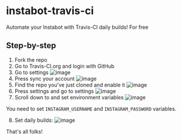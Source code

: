 # instabot-travis-ci
Automate your Instabot with Travis-CI daily builds! For free

## Step-by-step

1. Fork the repo
2. Go to Travis-CI.org and login with GitHub
3. Go to settings
![image](https://user-images.githubusercontent.com/5613295/63702442-a47a3000-c82f-11e9-8c21-0666bc01789b.png)
4. Press sync your account
![image](https://user-images.githubusercontent.com/5613295/63702458-ac39d480-c82f-11e9-9b13-9ab7249ce051.png)
5. Find the repo you've just cloned and enable it
![image](https://user-images.githubusercontent.com/5613295/63702472-b4920f80-c82f-11e9-9f2c-0e0263b0662a.png)
6. Press settings and go to settings
![image](https://user-images.githubusercontent.com/5613295/63702733-34b87500-c830-11e9-945c-d2d633a5110e.png)
7. Scroll down to and set environment variables
![image](https://user-images.githubusercontent.com/5613295/63702792-59ace800-c830-11e9-92ee-837ae9a89275.png)

You need to set `INSTAGRAM_USERNAME` and `INSTAGRAM_PASSWORD` variables.

8. Set daily builds:
![image](https://user-images.githubusercontent.com/5613295/63702895-91b42b00-c830-11e9-93ce-5f35c2087436.png)

That's all folks!


